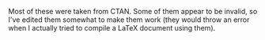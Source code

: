 Most of these were taken from CTAN. Some of them appear to be invalid, so I've edited them somewhat to make them work (they would throw an error when I actually tried to compile a LaTeX document using them).
